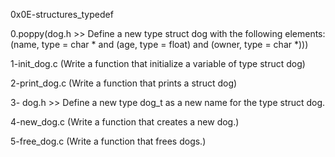 0x0E-structures_typedef

0.poppy(dog.h >> Define a new type struct dog with the following elements:
(name, type = char * and (age, type = float) and (owner, type = char *)))

1-init_dog.c (Write a function that initialize a variable of type struct dog)

2-print_dog.c (Write a function that prints a struct dog)

3- dog.h >> Define a new type dog_t as a new name for the type struct dog.

4-new_dog.c (Write a function that creates a new dog.)

5-free_dog.c (Write a function that frees dogs.)
